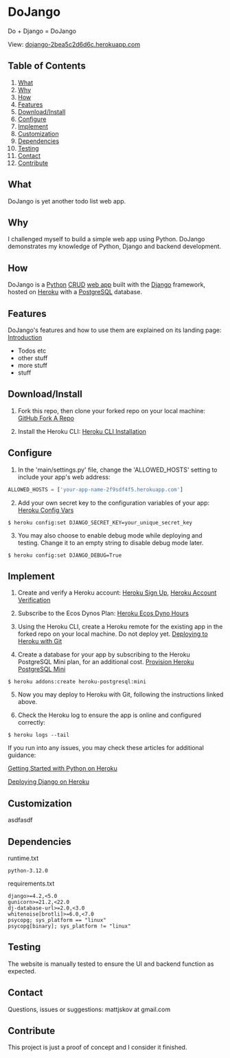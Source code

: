 # DoJango
Do + Django = DoJango

View: [dojango-2bea5c2d6d6c.herokuapp.com](https://dojango-2bea5c2d6d6c.herokuapp.com/)
## Table of Contents

1) [What](#what)
2) [Why](#why)
3) [How](#how)
4) [Features](#features)
5) [Download/Install](#downloadinstall)
6) [Configure](#configure)
7) [Implement](#implement)
8) [Customization](#customization)
9) [Dependencies](#dependencies)
10) [Testing](#testing)
11) [Contact](#contact)
12) [Contribute](#contribute)

## What
DoJango is yet another todo list web app.

## Why
I challenged myself to build a simple web app using Python. DoJango demonstrates my knowledge of Python, Django and backend development.

## How
DoJango is a [Python](https://www.python.org/) [CRUD](https://en.wikipedia.org/wiki/Create,_read,_update_and_delete) [web app](https://en.wikipedia.org/wiki/Web_application) built with the [Django](https://www.djangoproject.com/) framework, hosted on [Heroku](https://www.heroku.com/home) with a [PostgreSQL](https://www.postgresql.org/) database.

## Features
DoJango's features and how to use them are explained on its landing page:
[Introduction](https://dojango-2bea5c2d6d6c.herokuapp.com/introduction)

- Todos etc
- other stuff
- more stuff
- stuff

## Download/Install
1) Fork this repo, then clone your forked repo on your local machine: [GitHub Fork A Repo](https://docs.github.com/en/get-started/quickstart/fork-a-repo)

2) Install the Heroku CLI: [Heroku CLI Installation](https://devcenter.heroku.com/articles/heroku-cli#install-the-heroku-cli)

## Configure
1) In the 'main/settings.py' file, change the 'ALLOWED_HOSTS' setting to include your app's web address:
```python
ALLOWED_HOSTS = ['your-app-name-2f9sdf4f5.herokuapp.com']
```

2) Add your own secret key to the configuration variables of your app: [Heroku Config Vars](https://devcenter.heroku.com/articles/config-vars)
```
$ heroku config:set DJANGO_SECRET_KEY=your_unique_secret_key
```

3) You may also choose to enable debug mode while deploying and testing. Change it to an empty string to disable debug mode later.
```
$ heroku config:set DJANGO_DEBUG=True
```

## Implement
1) Create and verify a Heroku account: [Heroku Sign Up](https://signup.heroku.com/), [Heroku Account Verification](https://devcenter.heroku.com/articles/account-verification)

2) Subscribe to the Ecos Dynos Plan: [Heroku Ecos Dyno Hours](https://devcenter.heroku.com/articles/eco-dyno-hours)

3) Using the Heroku CLI, create a Heroku remote for the existing app in the forked repo on your local machine. Do not deploy yet. [Deploying to Heroku with Git](https://devcenter.heroku.com/articles/git)

4) Create a database for your app by subscribing to the Heroku PostgreSQL Mini plan, for an additional cost. [Provision Heroku PostgreSQL Mini](https://devcenter.heroku.com/articles/provisioning-heroku-postgres)
```
$ heroku addons:create heroku-postgresql:mini
```
5) Now you may deploy to Heroku with Git, following the instructions linked above.

6) Check the Heroku log to ensure the app is online and configured correctly:
```
$ heroku logs --tail
```

If you run into any issues, you may check these articles for additional guidance: 

[Getting Started with Python on Heroku](https://devcenter.heroku.com/articles/getting-started-with-python?singlepage=true)

[Deploying Django on Heroku](https://devcenter.heroku.com/articles/deploying-python)

## Customization
asdfasdf

## Dependencies
runtime.txt
```
python-3.12.0
```
requirements.txt
```
django>=4.2,<5.0
gunicorn>=21.2,<22.0
dj-database-url>=2.0,<3.0
whitenoise[brotli]>=6.0,<7.0
psycopg; sys_platform == "linux"
psycopg[binary]; sys_platform != "linux"
```

## Testing
The website is manually tested to ensure the UI and backend function as expected.

## Contact
Questions, issues or suggestions: mattjskov at gmail.com

## Contribute
This project is just a proof of concept and I consider it finished.
